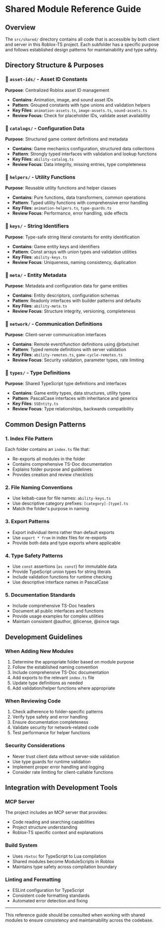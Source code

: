 # Shared Module Reference Guide

## Overview

The `src/shared/` directory contains all code that is accessible by both client and server in this Roblox-TS project. Each subfolder has a specific purpose and follows established design patterns for maintainability and type safety.

## Directory Structure & Purposes

### 📁 `asset-ids/` - Asset ID Constants
**Purpose**: Centralized Roblox asset ID management
- **Contains**: Animation, image, and sound asset IDs
- **Pattern**: Grouped constants with type unions and validation helpers
- **Key Files**: `animation-assets.ts`, `image-assets.ts`, `sound-assets.ts`
- **Review Focus**: Check for placeholder IDs, validate asset availability

### 📁 `catalogs/` - Configuration Data
**Purpose**: Structured game content definitions and metadata
- **Contains**: Game mechanics configuration, structured data collections
- **Pattern**: Strongly typed interfaces with validation and lookup functions
- **Key Files**: `ability-catalog.ts`
- **Review Focus**: Data integrity, missing entries, type completeness

### 📁 `helpers/` - Utility Functions
**Purpose**: Reusable utility functions and helper classes
- **Contains**: Pure functions, data transformers, common operations
- **Pattern**: Typed utility functions with comprehensive error handling
- **Key Files**: `animation-helpers.ts`, `type-guards.ts`
- **Review Focus**: Performance, error handling, side effects

### 📁 `keys/` - String Identifiers
**Purpose**: Type-safe string literal constants for entity identification
- **Contains**: Game entity keys and identifiers
- **Pattern**: Const arrays with union types and validation utilities
- **Key Files**: `ability-keys.ts`
- **Review Focus**: Uniqueness, naming consistency, duplication

### 📁 `meta/` - Entity Metadata
**Purpose**: Metadata and configuration data for game entities
- **Contains**: Entity descriptors, configuration schemas
- **Pattern**: Readonly interfaces with builder patterns and defaults
- **Key Files**: `ability-meta.ts`
- **Review Focus**: Structure integrity, versioning, completeness

### 📁 `network/` - Communication Definitions
**Purpose**: Client-server communication interfaces
- **Contains**: Remote event/function definitions using @rbxts/net
- **Pattern**: Typed remote definitions with server validation
- **Key Files**: `ability-remotes.ts`, `game-cycle-remotes.ts`
- **Review Focus**: Security validation, parameter types, rate limiting

### 📁 `types/` - Type Definitions
**Purpose**: Shared TypeScript type definitions and interfaces
- **Contains**: Game entity types, data structures, utility types
- **Pattern**: PascalCase interfaces with inheritance and generics
- **Key Files**: `SSEntity.ts`
- **Review Focus**: Type relationships, backwards compatibility

## Common Design Patterns

### 1. Index File Pattern
Each folder contains an `index.ts` file that:
- Re-exports all modules in the folder
- Contains comprehensive TS-Doc documentation
- Explains folder purpose and guidelines
- Provides creation and review checklists

### 2. File Naming Conventions
- Use kebab-case for file names: `ability-keys.ts`
- Use descriptive category prefixes: `[category]-[type].ts`
- Match the folder's purpose in naming

### 3. Export Patterns
- Export individual items rather than default exports
- Use `export * from` in index files for re-exports
- Provide both data and type exports where applicable

### 4. Type Safety Patterns
- Use `const` assertions (`as const`) for immutable data
- Provide TypeScript union types for string literals
- Include validation functions for runtime checking
- Use descriptive interface names in PascalCase

### 5. Documentation Standards
- Include comprehensive TS-Doc headers
- Document all public interfaces and functions
- Provide usage examples for complex utilities
- Maintain consistent @author, @license, @since tags

## Development Guidelines

### When Adding New Modules
1. Determine the appropriate folder based on module purpose
2. Follow the established naming convention
3. Include comprehensive TS-Doc documentation
4. Add exports to the relevant `index.ts` file
5. Update type definitions as needed
6. Add validation/helper functions where appropriate

### When Reviewing Code
1. Check adherence to folder-specific patterns
2. Verify type safety and error handling
3. Ensure documentation completeness
4. Validate security for network-related code
5. Test performance for helper functions

### Security Considerations
- Never trust client data without server-side validation
- Use type guards for runtime validation
- Implement proper error handling and logging
- Consider rate limiting for client-callable functions

## Integration with Development Tools

### MCP Server
The project includes an MCP server that provides:
- Code reading and searching capabilities
- Project structure understanding
- Roblox-TS specific context and explanations

### Build System
- Uses `rbxtsc` for TypeScript to Lua compilation
- Shared modules become ModuleScripts in Roblox
- Maintains type safety across compilation boundary

### Linting and Formatting
- ESLint configuration for TypeScript
- Consistent code formatting standards
- Automated error detection and fixing

---

This reference guide should be consulted when working with shared modules to ensure consistency and maintainability across the codebase.
